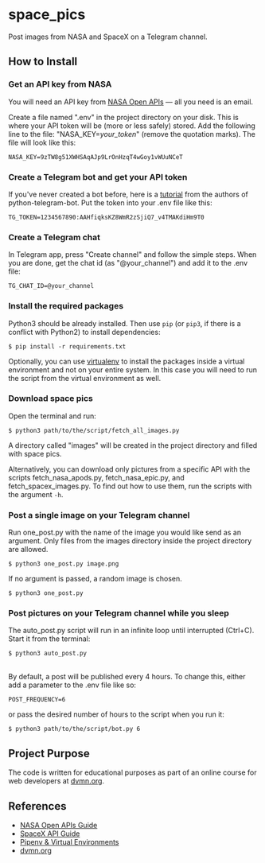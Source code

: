 # space_pics
Post images from NASA and SpaceX on a Telegram channel.

## How to Install

### Get an API key from NASA
You will need an API key from [NASA Open APIs](https://api.nasa.gov/) &mdash; all you need is an email.

Create a file named ".env" in the project directory on your disk. This is where your API token
will be (more or less safely) stored. Add the following line to the file:
"NASA_KEY=_your_token_" (remove the quotation marks). The file will look like this:
```
NASA_KEY=9zTW8g51XWHSAqAJp9LrOnHzqT4wGoy1vWUuNCeT
```

### Create a Telegram bot and get your API token
If you've never created a bot before, here is a 
[tutorial](https://github.com/python-telegram-bot/v13.x-wiki/wiki/Introduction-to-the-API) 
from the authors of python-telegram-bot.
Put the token into your .env file like this:
```
TG_TOKEN=1234567890:AAHfiqksKZ8WmR2zSjiQ7_v4TMAKdiHm9T0
```

### Create a Telegram chat
In Telegram app, press "Create channel" and follow the simple steps.
When you are done, get the chat id (as "@your_channel") and add it to the .env file:
```
TG_CHAT_ID=@your_channel
```

### Install the required packages
Python3 should be already installed. 
Then use `pip` (or `pip3`, if there is a conflict with Python2) to install dependencies:
```console
$ pip install -r requirements.txt
```
Optionally, you can use [virtualenv](https://docs.python-guide.org/dev/virtualenvs/#lower-level-virtualenv) 
to install the packages inside a virtual environment and not on your entire system. 
In this case you will need to run the script from the virtual environment as well.

### Download space pics
Open the terminal and run:
```console
$ python3 path/to/the/script/fetch_all_images.py
```
A directory called "images" will be created in the project directory and filled with space pics.

Alternatively, you can download only pictures from a specific API with the scripts fetch_nasa_apods.py,
fetch_nasa_epic.py, and fetch_spacex_images.py. To find out how to use them, run the scripts with the argument `-h`. 

### Post a single image on your Telegram channel
Run one_post.py with the name of the image you would like send as an argument. 
Only files from the images directory inside the project directory are allowed.
```console
$ python3 one_post.py image.png
```
If no argument is passed, a random image is chosen.
```console
$ python3 one_post.py
```
### Post pictures on your Telegram channel while you sleep
The auto_post.py script will run in an infinite loop until interrupted (Ctrl+C). Start it from the terminal:
```console
$ python3 auto_post.py
```
\
By default, a post will be published every 4 hours. To change this, either add a parameter to 
the .env file like so:
```
POST_FREQUENCY=6
```
or pass the desired number of hours to the script when you run it:
```console
$ python3 path/to/the/script/bot.py 6
```

## Project Purpose

The code is written for educational purposes as part of 
an online course for web developers at [dvmn.org](https://dvmn.org/).

## References
- [NASA Open APIs Guide](https://dev.bitly.com/get_started.html)
- [SpaceX API Guide](https://github.com/r-spacex/SpaceX-API)
- [Pipenv & Virtual Environments](https://docs.python-guide.org/dev/virtualenvs/)
- [dvmn.org](https://dvmn.org/)
